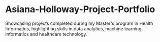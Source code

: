 # Asiana-Holloway-Project-Portfolio
Showcasing projects completed during my Master's program in Health Informatics, highlighting skills in data analytics, machine learning, informatics and healthcare technology.
